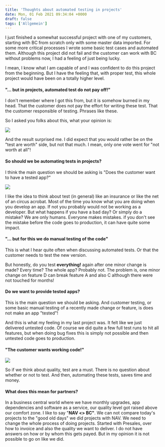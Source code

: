```yaml
---
title: 'Thoughts about automated testing in projects'
date: Mon, 01 Feb 2021 09:34:04 +0000
draft: false
tags: ['Allgemein']
---
```


I just finished a somewhat successful project with one of my customers, starting with BC from scratch only with some master data imported. For some more critical processes I wrote some basic test cases and automated them. Although this project did not fail and the customer can work with BC without problems now, I had a feeling of just being lucky.

I mean, I know what I am capable of and I was confident to do this project from the beginning. But I have the feeling that, with proper test, this whole project would have been on a totally higher level.

#### "... but in projects, automated test do not pay off!"

I don't remember where I got this from, but it is somehow burned in my head. That the customer does not pay the effort for writing these test. That the customer responsible of testing. Phrases like these.

So I asked you folks about this, what your opinion is:

![](https://stefanmaron.files.wordpress.com/2021/02/image.png)

And the result surprised me. I did expect that you would rather be on the "test are worth" side, but not that much. I mean, only one vote went for "not worth at all"!

#### So should we be automating tests in projects?

I think the main question we should be asking is "Does the customer want to have a tested app?"

![](https://stefanmaron.files.wordpress.com/2021/02/image-1.png)

I like the idea to think about test (in general) like an insurance or like the net of an circus acrobat. Most of the time you know what you are doing when you develop an app. If not you probably would not be working as a developer. But what happens if you have a bad day? Or simply do a mistake? We are only humans. Everyone makes mistakes. if you don't see the mistake before the code goes to production, it can have quite some impact.

#### "... but for this we do manual testing of the code"

This is what I hear quite often when discussing automated tests. Or that the customer needs to test the new version.

But honestly, do you test **everything!** again after one minor change is made? Every time? The whole app? Probably not. The problem is, one minor change on feature D can break feature A and also C although there were not touched for months!

#### Do we want to provide tested apps?

This is the main question we should be asking. And customer testing, or some basic manual testing of a recently made change or feature, is does not make an app "tested"!

And this is what my feeling in my last project was. It felt like we just delivered untested code. Of course we did quite a few full test runs to hit all features, but when doing bug fixes this is simply not possible and then untested code goes to production.

#### "The customer wants working code!"

![](https://stefanmaron.files.wordpress.com/2021/02/image-2.png)

So if we think about quality, test are a must. There is no question about whether or not to test. And then, automating these tests, saves time and money.

#### What does this mean for partners?

In a business central world where we have monthly upgrades, app dependencies and software as a service, our quality level got raised above our comfort zone. I like to say "**NAV <> BC"**. We can not compare today's projects to the "good old days" we did projects with NAV. We need to change the whole process of doing projects. Started with Presales, over how to invoice and also the quality we want to deliver. I do not have answers on how or by whom this gets payed. But in my opinion it is not possible to go on like we did.